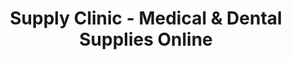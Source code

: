 ---
title: "Supply Clinic - Medical & Dental Supplies Online"
url: /chicago/supply-clinic-medical-und-dental-supplies-online/
shop: Sanitätshaus
---
